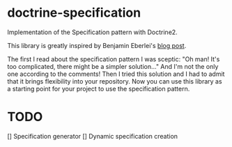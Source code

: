 doctrine-specification
======================

Implementation of the Specification pattern with Doctrine2.

This library is greatly inspired by Benjamin Eberlei's [blog post](http://www.whitewashing.de/2013/03/04/doctrine_repositories.html).

The first I read about the specification pattern I was sceptic: "Oh man! It's too complicated, there might be a simpler
solution..." And I'm not the only one according to the comments! Then I tried this solution and I had to admit that it
brings flexibility into your repository. Now you can use this library as a starting point for your project to use the
specification pattern.


TODO
====

[] Specification generator
[] Dynamic specification creation